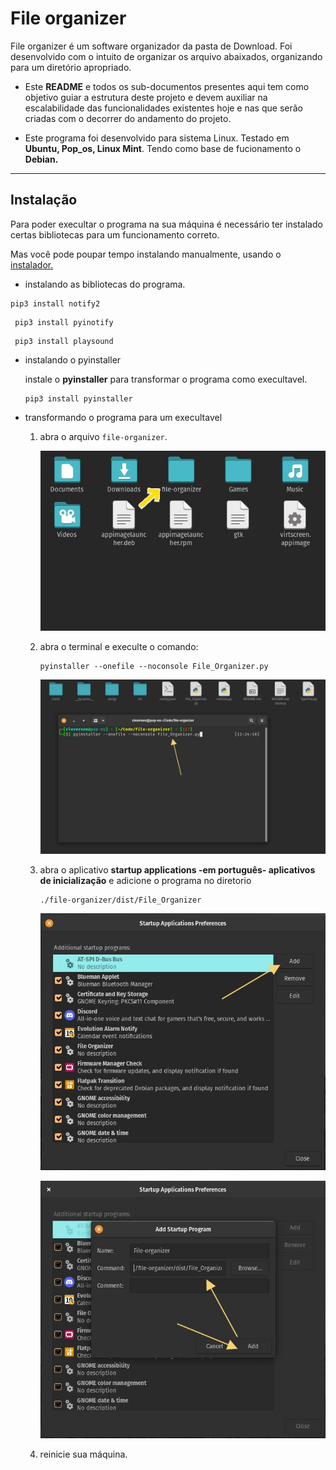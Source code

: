 <h1>File organizer</h1>
 
 
 
 File organizer é um software organizador da pasta de Download.
Foi desenvolvido com o intuito de organizar os arquivo abaixados, organizando para um diretório apropriado.


- Este <strong>README</strong> e todos os sub-documentos presentes aqui tem como objetivo guiar a estrutura deste projeto e devem auxiliar na escalabilidade das funcionalidades existentes hoje e nas que serão criadas com o decorrer do andamento do projeto.

- Este programa foi desenvolvido para sistema Linux. Testado em <strong>Ubuntu, Pop_os, Linux Mint</strong>. Tendo como base de fucionamento o <strong>Debian.</strong>

----
 
<h2>Instalação</h2>

Para poder execultar o programa na sua máquina é necessário ter instalado certas bibliotecas para um funcionamento correto.

Mas você pode poupar tempo instalando manualmente, usando o  <a href="https://github.com/thisiscleverson/installer-fileOrginazer.git">instalador.</a>

-  instalando as bibliotecas do programa.
 ```
 pip3 install notify2
 ```

```
 pip3 install pyinotify
```

```
 pip3 install playsound
```

- instalando o pyinstaller

	instale o <strong>pyinstaller</strong> para transformar o programa como execultavel.
	
	```
	pip3 install pyinstaller
	```
	

- transformando o programa para um execultavel
	
	1. abra o arquivo <code>file-organizer</code>.
		<p>
			<img src="/src/assets/file-organizer-img.jpg">
		</p>
	2. abra o terminal e execulte o comando:
		```
		pyinstaller --onefile --noconsole File_Organizer.py
		```
		<p>
			<img src="/src/assets/terminal.jpg">
		</p>
	3. abra o aplicativo <strong>startup applications -em português- aplicativos de inicialização</strong> e adicione o programa no diretorio 
		```
		./file-organizer/dist/File_Organizer
		```
		<p>
			<img src="/src/assets/startup-applications.jpg">
		</p>
		<p>
			<img src="/src/assets/startup-applications-add.jpg">
		</p>
	4. reinicie sua máquina.
	




 
 